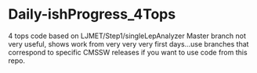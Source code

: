 # Daily-ishProgress_4Tops
4 tops code based on LJMET/Step1/singleLepAnalyzer
Master branch not very useful, shows work from very very very first days...use branches that correspond to specific CMSSW releases if you want to use code from this repo.
